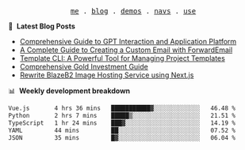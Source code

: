 <p align="center">
  <samp>
    <a href="https://ryanuo.cc">me</a> .
    <a href="https://ryanuo.cc/posts">blog</a> .
<!--     <a href="https://www.ryanuo.cc/projects">projects</a> . -->
    <a href="https://www.ryanuo.cc/demos">demos</a> .
    <a href="https://www.ryanuo.cc/navs">navs</a> .
    <a href="https://github.com/ryanuo/ryanuo/blob/master/use.md">use</a>
  </samp>
</p>

📕 &nbsp;**Latest Blog Posts**
<!-- BLOG-POST-LIST:START -->
- [Comprehensive Guide to GPT Interaction and Application Platform](https://ryanuo.cc/posts/gpt)
- [A Complete Guide to Creating a Custom Email with ForwardEmail](https://ryanuo.cc/posts/forwardemail)
- [Template CLI: A Powerful Tool for Managing Project Templates](https://ryanuo.cc/posts/tmpl-cli)
- [Comprehensive Gold Investment Guide](https://ryanuo.cc/posts/aug)
- [Rewrite BlazeB2 Image Hosting Service using Next.js](https://ryanuo.cc/posts/rewrite-blazeb2)
<!-- BLOG-POST-LIST:END -->

📊 &nbsp;**Weekly development breakdown**
<!--START_SECTION:waka-->

```txt
Vue.js       4 hrs 36 mins   ███████████▓░░░░░░░░░░░░░   46.48 %
Python       2 hrs 7 mins    █████▒░░░░░░░░░░░░░░░░░░░   21.51 %
TypeScript   1 hr 24 mins    ███▓░░░░░░░░░░░░░░░░░░░░░   14.19 %
YAML         44 mins         ██░░░░░░░░░░░░░░░░░░░░░░░   07.52 %
JSON         35 mins         █▓░░░░░░░░░░░░░░░░░░░░░░░   06.04 %
```

<!--END_SECTION:waka-->

<!-- <p align="right"><img src="https://views.whatilearened.today/views/github/Rr210/Rr210.svg?cache=remove"/></p>
 -->
